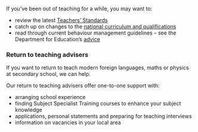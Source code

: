 If you’ve been out of teaching for a while, you may want to:

* review the latest [Teachers’ Standards](https://www.gov.uk/government/publications/teachers-standards)
* catch up on changes to the [national curriculum and qualifications](https://www.gov.uk/topic/schools-colleges-childrens-services/curriculum-qualifications)
* read through current behaviour management guidelines – see the Department for Education’s [advice](https://www.gov.uk/government/publications/behaviour-and-discipline-in-schools)

### Return to teaching advisers

If you want to return to teach modern foreign languages, maths or physics at secondary school, we can help.

Our return to teaching advisers offer one-to-one support with:

* arranging school experience
* finding Subject Specialist Training courses to enhance your subject knowledge
* applications, personal statements and preparing for teaching interviews
* information on vacancies in your local area
